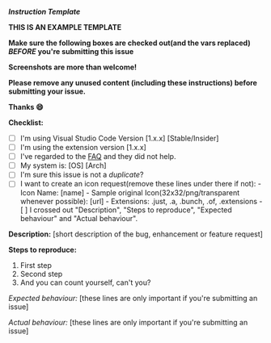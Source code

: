 _**Instruction Template**_

**THIS IS AN EXAMPLE TEMPLATE**

**Make sure the following boxes are checked out(and the vars replaced) *BEFORE* you're submitting this issue**

**Screenshots are more than welcome!**

**Please remove any unused content (including these instructions) before submitting your issue.**

**Thanks :smile:**

**Checklist:**
- [ ] I'm using Visual Studio Code Version [1.x.x] [Stable/Insider]
- [ ] I'm using the extension version [1.x.x]
- [ ] I've regarded to the [FAQ](https://github.com/robertohuertasm/vscode-icons/blob/master/README.md#faqs) and they did not help.
- [ ] My system is: [OS] [Arch]
- [ ] I'm sure this issue is not a *duplicate*?
- [ ] I want to create an icon request(remove these lines under there if not):
      - Icon Name: [name]
      - Sample original Icon(32x32/png/transparent whenever possible): [url]
      - Extensions: .just, .a, .bunch, .of, .extensions
      - [ ] I crossed out "Description", "Steps to reproduce", "Expected behaviour" and "Actual behaviour".

**Description:**
[short description of the bug, enhancement or feature request]

**Steps to reproduce:**
1. First step
2. Second step
3. And you can count yourself, can't you?

_Expected behaviour:_
[these lines are only important if you're submitting an issue]

_Actual behaviour:_
[these lines are only important if you're submitting an issue]

